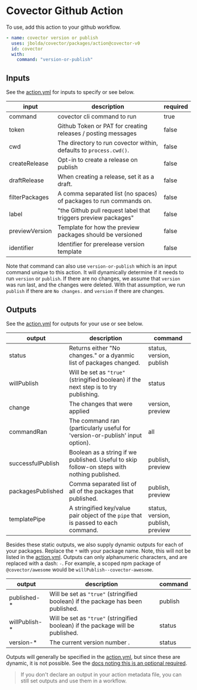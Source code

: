 # Covector Github Action

To use, add this action to your github workflow.

```yml
- name: covector version or publish
  uses: jbolda/covector/packages/action@covector-v0
  id: covector
  with:
    command: "version-or-publish"
```

## Inputs

See the [action.yml](./action.yml) for inputs to specify or see below.

| input          | description                                                        | required |
| -------------- | ------------------------------------------------------------------ | -------- |
| command        | covector cli command to run                                        | true     |
| token          | Github Token or PAT for creating releases / posting messages       | false    |
| cwd            | The directory to run covector within, defaults to `process.cwd()`. | false    |
| createRelease  | Opt-in to create a release on publish                              | false    |
| draftRelease   | When creating a release, set it as a draft.                        | false    |
| filterPackages | A comma separated list (no spaces) of packages to run commands on. | false    |
| label          | "the Github pull request label that triggers preview packages"     | false    |
| previewVersion | Template for how the preview packages should be versioned          | false    |
| identifier     | Identifier for prerelease version template                         | false    |

Note that command can also use `version-or-publish` which is an input command unique to this action. It will dynamically determine if it needs to run `version` or `publish`. If there are no changes, we assume that `version` was run last, and the changes were deleted. With that assumption, we run `publish` if there are `No changes.` and `version` if there are changes.

## Outputs

See the [action.yml](./action.yml) for outputs for your use or see below.

| output            | description                                                                                 | command                           |
| ----------------- | ------------------------------------------------------------------------------------------- | --------------------------------- |
| status            | Returns either "No changes." or a dyanmic list of packages changed.                         | status, version, publish          |
| willPublish       | Will be set as `"true"` (stringified boolean) if the next step is to try publishing.        | status                            |
| change            | The changes that were applied                                                               | version, preview                  |
| commandRan        | The command ran (particularly useful for 'version-or-publish' input option).                | all                               |
| successfulPublish | Boolean as a string if we published. Useful to skip follow-on steps with nothing published. | publish, preview                  |
| packagesPublished | Comma separated list of all of the packages that published.                                 | publish, preview                  |
| templatePipe      | A stringified key/value pair object of the `pipe` that is passed to each command.           | status, version, publish, preview |

Besides these static outputs, we also supply dynamic outputs for each of your packages. Replace the `*` with your package name. Note, this will not be listed in the [action.yml](./action.yml). Outputs can only alphanumeric characters, and are replaced with a dash: `-`. For example, a scoped npm package of `@covector/awesome` would be `willPublish--covector-awesome`.

| output         | description                                                                      | command |
| -------------- | -------------------------------------------------------------------------------- | ------- |
| published-\*   | Will be set as `"true"` (stringified boolean) if the package has been published. | publish |
| willPublish-\* | Will be set as `"true"` (stringified boolean) if the package will be published.  | status  |
| version-\*     | The current version number .                                                     | status  |

Outputs will generally be specified in the [action.yml](./action.yml), but since these are dynamic, it is not possible. See the [docs noting this is an optional required](https://docs.github.com/en/actions/creating-actions/metadata-syntax-for-github-actions#outputs).

> If you don't declare an output in your action metadata file, you can still set outputs and use them in a workflow.
